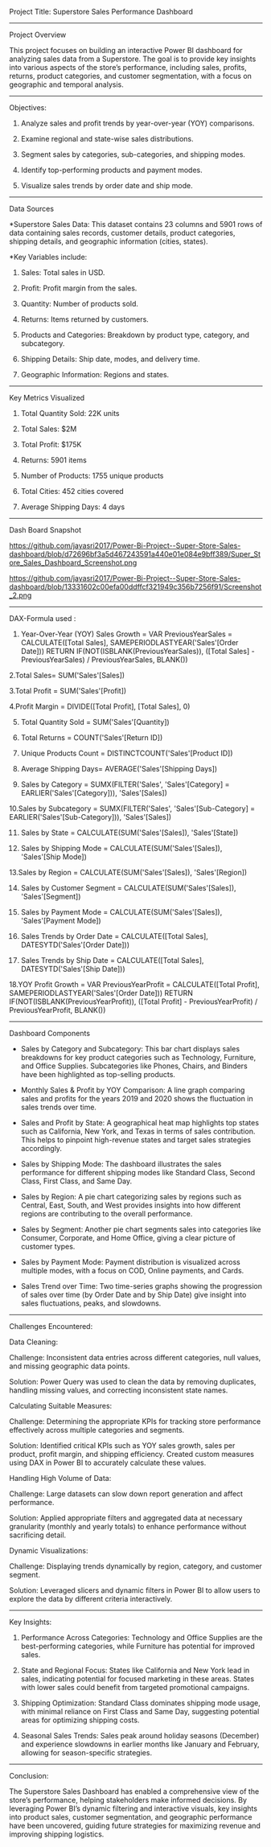 Project Title:  Superstore Sales Performance Dashboard
___________________________________________________________________________________________________________________________________________________________________

Project Overview

This project focuses on building an interactive Power BI dashboard for analyzing sales data from a Superstore. The goal is to provide key insights into various aspects of the store’s performance, including sales, profits, returns, product categories, and customer segmentation, with a focus on geographic and temporal analysis.
___________________________________________________________________________________________________________________________________________________________________

Objectives:

1. Analyze sales and profit trends by year-over-year (YOY) comparisons.

2. Examine regional and state-wise sales distributions.

3. Segment sales by categories, sub-categories, and shipping modes.

4. Identify top-performing products and payment modes.

5. Visualize sales trends by order date and ship mode.
___________________________________________________________________________________________________________________________________________________________________

Data Sources

*Superstore Sales Data: This dataset contains 23 columns and 5901 rows of data containing sales records, customer details, product categories, shipping details, and geographic information (cities, states).

*Key Variables include:

1) Sales: Total sales in USD.

2) Profit: Profit margin from the sales.

3) Quantity: Number of products sold.

4) Returns: Items returned by customers.

5) Products and Categories: Breakdown by product type, category, and subcategory.

6) Shipping Details: Ship date, modes, and delivery time.

7) Geographic Information: Regions and states.
___________________________________________________________________________________________________________________________________________________________________

Key Metrics Visualized

1. Total Quantity Sold: 22K units

2. Total Sales: $2M

3. Total Profit: $175K

4. Returns: 5901 items

5. Number of Products: 1755 unique products

6. Total Cities: 452 cities covered

7. Average Shipping Days: 4 days
___________________________________________________________________________________________________________________________________________________________________

Dash Board Snapshot

https://github.com/jayasri2017/Power-Bi-Project--Super-Store-Sales-dashboard/blob/d72696bf3a5d467243591a440e01e084e9bff389/Super_Store_Sales_Dashboard_Screenshot.png

https://github.com/jayasri2017/Power-Bi-Project--Super-Store-Sales-dashboard/blob/13331602c00efa00ddffcf321949c356b7256f91/Screenshot_2.png
___________________________________________________________________________________________________________________________________________________________________

DAX-Formula used :

1. Year-Over-Year (YOY)  Sales Growth = 
VAR PreviousYearSales = CALCULATE([Total Sales], SAMEPERIODLASTYEAR('Sales'[Order Date])) RETURN IF(NOT(ISBLANK(PreviousYearSales)), ([Total Sales] - PreviousYearSales) / PreviousYearSales, BLANK())

2.Total Sales= SUM('Sales'[Sales])

3.Total Profit = SUM('Sales'[Profit])

4.Profit Margin = DIVIDE([Total Profit], [Total Sales], 0)

5. Total Quantity Sold = SUM('Sales'[Quantity])
   
6. Total Returns = COUNT('Sales'[Return ID])

7. Unique Products Count = DISTINCTCOUNT('Sales'[Product ID])

8. Average Shipping Days= AVERAGE('Sales'[Shipping Days])

9. Sales by Category = SUMX(FILTER('Sales', 'Sales'[Category] = EARLIER('Sales'[Category])), 'Sales'[Sales])

10.Sales by Subcategory = SUMX(FILTER('Sales', 'Sales'[Sub-Category] = EARLIER('Sales'[Sub-Category])), 'Sales'[Sales])

11. Sales by State = CALCULATE(SUM('Sales'[Sales]), 'Sales'[State])

12. Sales by Shipping Mode = CALCULATE(SUM('Sales'[Sales]), 'Sales'[Ship Mode])

13.Sales by Region = CALCULATE(SUM('Sales'[Sales]), 'Sales'[Region])

14. Sales by Customer Segment = CALCULATE(SUM('Sales'[Sales]), 'Sales'[Segment])

15. Sales by Payment Mode = CALCULATE(SUM('Sales'[Sales]), 'Sales'[Payment Mode])
    
16. Sales Trends by Order Date = CALCULATE([Total Sales], DATESYTD('Sales'[Order Date]))

17. Sales Trends by Ship Date = CALCULATE([Total Sales], DATESYTD('Sales'[Ship Date]))

18.YOY Profit Growth = VAR PreviousYearProfit = CALCULATE([Total Profit], SAMEPERIODLASTYEAR('Sales'[Order Date]))
RETURN IF(NOT(ISBLANK(PreviousYearProfit)), ([Total Profit] - PreviousYearProfit) / PreviousYearProfit, BLANK())

___________________________________________________________________________________________________________________________________________________________________

Dashboard Components

* Sales by Category and Subcategory: This bar chart displays sales breakdowns for key product categories such as Technology, Furniture, and Office Supplies. Subcategories like Phones, Chairs, and Binders have been highlighted as top-selling products.

* Monthly Sales & Profit by YOY Comparison: A line graph comparing sales and profits for the years 2019 and 2020 shows the fluctuation in sales trends over time.

* Sales and Profit by State: A geographical heat map highlights top states such as California, New York, and Texas in terms of sales contribution. This helps to pinpoint high-revenue states and target sales strategies accordingly.

* Sales by Shipping Mode: The dashboard illustrates the sales performance for different shipping modes like Standard Class, Second Class, First Class, and Same Day.

* Sales by Region: A pie chart categorizing sales by regions such as Central, East, South, and West provides insights into how different regions are contributing to the overall performance.

* Sales by Segment: Another pie chart segments sales into categories like Consumer, Corporate, and Home Office, giving a clear picture of customer types.

* Sales by Payment Mode: Payment distribution is visualized across multiple modes, with a focus on COD, Online payments, and Cards.

* Sales Trend over Time: Two time-series graphs showing the progression of sales over time (by Order Date and by Ship Date) give insight into sales fluctuations, peaks, and slowdowns.

_________________________________________________________________________________________________________________________________________________________________

Challenges Encountered:

Data Cleaning:

Challenge: Inconsistent data entries across different categories, null values, and missing geographic data points.

Solution: Power Query was used to clean the data by removing duplicates, handling missing values, and correcting inconsistent state names.

Calculating Suitable Measures:

Challenge: Determining the appropriate KPIs for tracking store performance effectively across multiple categories and segments.

Solution: Identified critical KPIs such as YOY sales growth, sales per product, profit margin, and shipping efficiency. Created custom measures using DAX in Power BI to accurately calculate these values.

Handling High Volume of Data:

Challenge: Large datasets can slow down report generation and affect performance.

Solution: Applied appropriate filters and aggregated data at necessary granularity (monthly and yearly totals) to enhance performance without sacrificing detail.

Dynamic Visualizations:

Challenge: Displaying trends dynamically by region, category, and customer segment.

Solution: Leveraged slicers and dynamic filters in Power BI to allow users to explore the data by different criteria interactively.
__________________________________________________________________________________________________________________________________________________________________
Key Insights:

1. Performance Across Categories: Technology and Office Supplies are the best-performing categories, while Furniture has potential for improved sales.

2. State and Regional Focus: States like California and New York lead in sales, indicating potential for focused marketing in these areas. States with lower sales could benefit from targeted promotional campaigns.

3. Shipping Optimization: Standard Class dominates shipping mode usage, with minimal reliance on First Class and Same Day, suggesting potential areas for optimizing shipping costs.

4. Seasonal Sales Trends: Sales peak around holiday seasons (December) and experience slowdowns in earlier months like January and February, allowing for season-specific strategies.
___________________________________________________________________________________________________________________________________________________________________

Conclusion:

The Superstore Sales Dashboard has enabled a comprehensive view of the store’s performance, helping stakeholders make informed decisions. By leveraging Power BI’s dynamic filtering and interactive visuals, key insights into product sales, customer segmentation, and geographic performance have been uncovered, guiding future strategies for maximizing revenue and improving shipping logistics.

